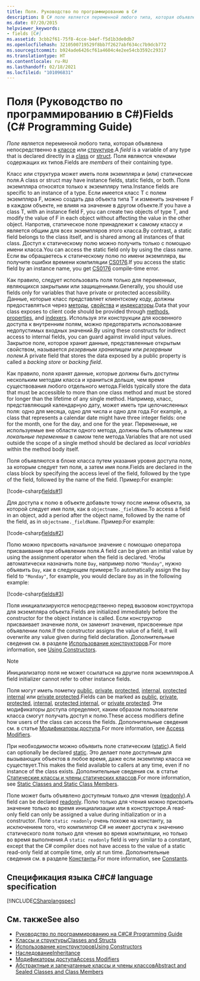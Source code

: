 ```yaml
---
title: Поля. Руководство по программированию в C#
description: В C# поле является переменной любого типа, которая объявлена непосредственно в классе или структуре. Поля являются членами содержащих их типов.
ms.date: 07/20/2015
helpviewer_keywords:
- fields [C#]
ms.assetid: 3cbb2f61-75f8-4cce-b4ef-f5d1b3de0db7
ms.openlocfilehash: 3210500719529f8bb7f2627abf634cc7b9dcb772
ms.sourcegitcommit: b924ade6426cf61a4604c4e2ee54cb3592c29317
ms.translationtype: HT
ms.contentlocale: ru-RU
ms.lasthandoff: 02/18/2021
ms.locfileid: "101096831"
---
```

# <a name="fields-c-programming-guide"></a><span data-ttu-id="55d59-104">Поля (Руководство по программированию в C#)</span><span class="sxs-lookup"><span data-stu-id="55d59-104">Fields (C# Programming Guide)</span></span>

<span data-ttu-id="55d59-105">*Поле* является переменной любого типа, которая объявлена непосредственно в [классе](../../language-reference/keywords/class.md) или [структуре](../../language-reference/builtin-types/struct.md).</span><span class="sxs-lookup"><span data-stu-id="55d59-105">A *field* is a variable of any type that is declared directly in a [class](../../language-reference/keywords/class.md) or [struct](../../language-reference/builtin-types/struct.md).</span></span> <span data-ttu-id="55d59-106">Поля являются *членами* содержащих их типов.</span><span class="sxs-lookup"><span data-stu-id="55d59-106">Fields are *members* of their containing type.</span></span>

<span data-ttu-id="55d59-107">Класс или структура может иметь поля экземпляра и (или) статические поля.</span><span class="sxs-lookup"><span data-stu-id="55d59-107">A class or struct may have instance fields, static fields, or both.</span></span> <span data-ttu-id="55d59-108">Поля экземпляра относятся только к экземпляру типа.</span><span class="sxs-lookup"><span data-stu-id="55d59-108">Instance fields are specific to an instance of a type.</span></span> <span data-ttu-id="55d59-109">Если имеется класс T с полем экземпляра F, можно создать два объекта типа T и изменить значение F в каждом объекте, не влияя на значение в другом объекте.</span><span class="sxs-lookup"><span data-stu-id="55d59-109">If you have a class T, with an instance field F, you can create two objects of type T, and modify the value of F in each object without affecting the value in the other object.</span></span> <span data-ttu-id="55d59-110">Напротив, статическое поле принадлежит к самому классу и является общим для всех экземпляров этого класса.</span><span class="sxs-lookup"><span data-stu-id="55d59-110">By contrast, a static field belongs to the class itself, and is shared among all instances of that class.</span></span> <span data-ttu-id="55d59-111">Доступ к статическому полю можно получить только с помощью имени класса.</span><span class="sxs-lookup"><span data-stu-id="55d59-111">You can access the static field only by using the class name.</span></span> <span data-ttu-id="55d59-112">Если вы обращаетесь к статическому полю по имени экземпляра, вы получите ошибки времени компиляции [CS0176](../../misc/cs0176.md).</span><span class="sxs-lookup"><span data-stu-id="55d59-112">If you access the static field by an instance name, you get [CS0176](../../misc/cs0176.md) compile-time error.</span></span>

<span data-ttu-id="55d59-113">Как правило, следует использовать поля только для переменных, являющихся закрытыми или защищенными.</span><span class="sxs-lookup"><span data-stu-id="55d59-113">Generally, you should use fields only for variables that have private or protected accessibility.</span></span> <span data-ttu-id="55d59-114">Данные, которые класс представляет клиентскому коду, должны предоставляться через [методы](./methods.md), [свойства](./properties.md) и [индексаторы](../indexers/index.md).</span><span class="sxs-lookup"><span data-stu-id="55d59-114">Data that your class exposes to client code should be provided through [methods](./methods.md), [properties](./properties.md), and [indexers](../indexers/index.md).</span></span> <span data-ttu-id="55d59-115">Используя эти конструкции для косвенного доступа к внутренним полям, можно предотвратить использование недопустимых входных значений.</span><span class="sxs-lookup"><span data-stu-id="55d59-115">By using these constructs for indirect access to internal fields, you can guard against invalid input values.</span></span> <span data-ttu-id="55d59-116">Закрытое поле, которое хранит данные, представленные открытым свойством, называется *резервным хранилищем* или *резервным полем*.</span><span class="sxs-lookup"><span data-stu-id="55d59-116">A private field that stores the data exposed by a public property is called a *backing store* or *backing field*.</span></span>

<span data-ttu-id="55d59-117">Как правило, поля хранят данные, которые должны быть доступны нескольким методам класса и храниться дольше, чем время существования любого отдельного метода.</span><span class="sxs-lookup"><span data-stu-id="55d59-117">Fields typically store the data that must be accessible to more than one class method and must be stored for longer than the lifetime of any single method.</span></span> <span data-ttu-id="55d59-118">Например, класс, представляющий календарную дату, может иметь три целочисленных поля: одно для месяца, одно для числа и одно для года.</span><span class="sxs-lookup"><span data-stu-id="55d59-118">For example, a class that represents a calendar date might have three integer fields: one for the month, one for the day, and one for the year.</span></span> <span data-ttu-id="55d59-119">Переменные, не используемые вне области одного метода, должны быть объявлены как *локальные переменные* в самом теле метода.</span><span class="sxs-lookup"><span data-stu-id="55d59-119">Variables that are not used outside the scope of a single method should be declared as *local variables* within the method body itself.</span></span>

<span data-ttu-id="55d59-120">Поля объявляются в блоке класса путем указания уровня доступа поля, за которым следует тип поля, а затем имя поля.</span><span class="sxs-lookup"><span data-stu-id="55d59-120">Fields are declared in the class block by specifying the access level of the field, followed by the type of the field, followed by the name of the field.</span></span> <span data-ttu-id="55d59-121">Пример:</span><span class="sxs-lookup"><span data-stu-id="55d59-121">For example:</span></span>

[!code-csharp[fields#1](snippets/fields/Program.cs#1)]

<span data-ttu-id="55d59-122">Для доступа к полю в объекте добавьте точку после имени объекта, за которой следует имя поля, как в `objectname._fieldName`.</span><span class="sxs-lookup"><span data-stu-id="55d59-122">To access a field in an object, add a period after the object name, followed by the name of the field, as in `objectname._fieldName`.</span></span> <span data-ttu-id="55d59-123">Пример:</span><span class="sxs-lookup"><span data-stu-id="55d59-123">For example:</span></span>

[!code-csharp[fields#2](snippets/fields/Program.cs#2)]

<span data-ttu-id="55d59-124">Полю можно присвоить начальное значение с помощью оператора присваивания при объявлении поля.</span><span class="sxs-lookup"><span data-stu-id="55d59-124">A field can be given an initial value by using the assignment operator when the field is declared.</span></span> <span data-ttu-id="55d59-125">Чтобы автоматически назначить поле `Day`, например полю `"Monday"`, нужно объявить `Day`, как в следующем примере:</span><span class="sxs-lookup"><span data-stu-id="55d59-125">To automatically assign the `Day` field to `"Monday"`, for example, you would declare `Day` as in the following example:</span></span>

[!code-csharp[fields#3](snippets/fields/Program.cs#3)]

<span data-ttu-id="55d59-126">Поля инициализируются непосредственно перед вызовом конструктора для экземпляра объекта.</span><span class="sxs-lookup"><span data-stu-id="55d59-126">Fields are initialized immediately before the constructor for the object instance is called.</span></span> <span data-ttu-id="55d59-127">Если конструктор присваивает значение поля, он заменит значения, присвоенные при объявлении поля.</span><span class="sxs-lookup"><span data-stu-id="55d59-127">If the constructor assigns the value of a field, it will overwrite any value given during field declaration.</span></span> <span data-ttu-id="55d59-128">Дополнительные сведения см. в разделе [Использование конструкторов](./using-constructors.md).</span><span class="sxs-lookup"><span data-stu-id="55d59-128">For more information, see [Using Constructors](./using-constructors.md).</span></span>

> [!NOTE]
> <span data-ttu-id="55d59-129">Инициализатор поля не может ссылаться на другие поля экземпляров.</span><span class="sxs-lookup"><span data-stu-id="55d59-129">A field initializer cannot refer to other instance fields.</span></span>

<span data-ttu-id="55d59-130">Поля могут иметь пометку [public](../../language-reference/keywords/public.md), [private](../../language-reference/keywords/private.md), [protected](../../language-reference/keywords/protected.md), [internal](../../language-reference/keywords/internal.md), [protected internal](../../language-reference/keywords/protected-internal.md) или [private protected](../../language-reference/keywords/private-protected.md).</span><span class="sxs-lookup"><span data-stu-id="55d59-130">Fields can be marked as [public](../../language-reference/keywords/public.md), [private](../../language-reference/keywords/private.md), [protected](../../language-reference/keywords/protected.md), [internal](../../language-reference/keywords/internal.md), [protected internal](../../language-reference/keywords/protected-internal.md), or [private protected](../../language-reference/keywords/private-protected.md).</span></span> <span data-ttu-id="55d59-131">Эти модификаторы доступа определяют, каким образом пользователи класса смогут получать доступ к полю.</span><span class="sxs-lookup"><span data-stu-id="55d59-131">These access modifiers define how users of the class can access the fields.</span></span> <span data-ttu-id="55d59-132">Дополнительные сведения см. в статье [Модификаторы доступа](./access-modifiers.md).</span><span class="sxs-lookup"><span data-stu-id="55d59-132">For more information, see [Access Modifiers](./access-modifiers.md).</span></span>

<span data-ttu-id="55d59-133">При необходимости можно объявить поле статическим ([static](../../language-reference/keywords/static.md)).</span><span class="sxs-lookup"><span data-stu-id="55d59-133">A field can optionally be declared [static](../../language-reference/keywords/static.md).</span></span> <span data-ttu-id="55d59-134">Это делает поле доступным для вызывающих объектов в любое время, даже если экземпляр класса не существует.</span><span class="sxs-lookup"><span data-stu-id="55d59-134">This makes the field available to callers at any time, even if no instance of the class exists.</span></span> <span data-ttu-id="55d59-135">Дополнительные сведения см. в статье [Статические классы и члены статических классов](./static-classes-and-static-class-members.md).</span><span class="sxs-lookup"><span data-stu-id="55d59-135">For more information, see [Static Classes and Static Class Members](./static-classes-and-static-class-members.md).</span></span>

<span data-ttu-id="55d59-136">Поле может быть объявлено доступным только для чтения ([readonly](../../language-reference/keywords/readonly.md)).</span><span class="sxs-lookup"><span data-stu-id="55d59-136">A field can be declared [readonly](../../language-reference/keywords/readonly.md).</span></span> <span data-ttu-id="55d59-137">Полю только для чтения можно присвоить значение только во время инициализации или в конструкторе.</span><span class="sxs-lookup"><span data-stu-id="55d59-137">A read-only field can only be assigned a value during initialization or in a constructor.</span></span> <span data-ttu-id="55d59-138">Поле `static readonly` очень похоже на константу, за исключением того, что компилятор C# не имеет доступа к значению статического поля только для чтения во время компиляции, но только во время выполнения.</span><span class="sxs-lookup"><span data-stu-id="55d59-138">A `static readonly` field is very similar to a constant, except that the C# compiler does not have access to the value of a static read-only field at compile time, only at run time.</span></span> <span data-ttu-id="55d59-139">Дополнительные сведения см. в разделе [Константы](./constants.md).</span><span class="sxs-lookup"><span data-stu-id="55d59-139">For more information, see [Constants](./constants.md).</span></span>

## <a name="c-language-specification"></a><span data-ttu-id="55d59-140">Спецификация языка C#</span><span class="sxs-lookup"><span data-stu-id="55d59-140">C# language specification</span></span>

[!INCLUDE[CSharplangspec](~/includes/csharplangspec-md.md)]

## <a name="see-also"></a><span data-ttu-id="55d59-141">См. также</span><span class="sxs-lookup"><span data-stu-id="55d59-141">See also</span></span>

- [<span data-ttu-id="55d59-142">Руководство по программированию на C#</span><span class="sxs-lookup"><span data-stu-id="55d59-142">C# Programming Guide</span></span>](../index.md)
- [<span data-ttu-id="55d59-143">Классы и структуры</span><span class="sxs-lookup"><span data-stu-id="55d59-143">Classes and Structs</span></span>](./index.md)
- [<span data-ttu-id="55d59-144">Использование конструкторов</span><span class="sxs-lookup"><span data-stu-id="55d59-144">Using Constructors</span></span>](./using-constructors.md)
- [<span data-ttu-id="55d59-145">Наследование</span><span class="sxs-lookup"><span data-stu-id="55d59-145">Inheritance</span></span>](./inheritance.md)
- [<span data-ttu-id="55d59-146">Модификаторы доступа</span><span class="sxs-lookup"><span data-stu-id="55d59-146">Access Modifiers</span></span>](./access-modifiers.md)
- [<span data-ttu-id="55d59-147">Абстрактные и запечатанные классы и члены классов</span><span class="sxs-lookup"><span data-stu-id="55d59-147">Abstract and Sealed Classes and Class Members</span></span>](./abstract-and-sealed-classes-and-class-members.md)
